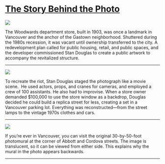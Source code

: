# [The Story Behind the Photo](http://artstories.artsmia.org/#/stories/1573)

![](http://cdn.dx.artsmia.org/thumbs/tn_2014_TDX_MIAArtStories_194.jpg)

The Woodwards department store, built in 1903, was once a landmark in Vancouver and the anchor of the Gastown neighborhood. Shuttered during the 1980s recession, it was vacant until ownership transferred to the city. A redevelopment plan called for public housing, retail, and public spaces, and the developer commissioned Stan Douglas to create a public artwork to accompany the revitalized structure.

---

![](http://cdn.dx.artsmia.org/thumbs/tn_2014_TDX_MIAArtStories_259.jpg)

To recreate the riot, Stan Douglas staged the photograph like a movie scene.  He used actors, props, and cranes for cameras, and employed a crew of 100 assistants. He also had to improvise. When a store owner demanded \$100,000 to use the store window as a backdrop, Douglas decided he could build a replica street for less, creating a set in a Vancouver parking lot. Everything was reconstructed—from the street lamps to the vintage 1970s clothes and cars.

---

![](http://cdn.dx.artsmia.org/thumbs/tn_2014_TDX_MIAArtStories_257.jpg)

If you’re ever in Vancouver, you can visit the original 30-by-50-foot photomural at the corner of Abbott and Cordova streets. The image is translucent, so it can be viewed from either side. This explains why the mural in the photo appears backwards.

---
